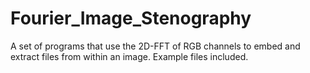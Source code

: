 # Fourier_Image_Stenography
A set of programs that use the 2D-FFT of RGB channels to embed and extract files from within an image. Example files included.
